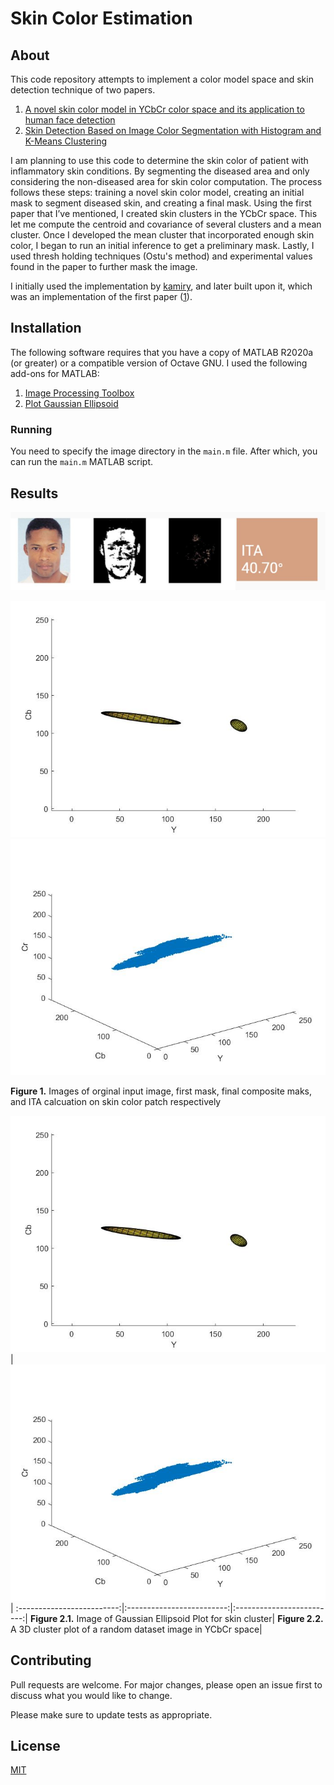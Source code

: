# Skin Color Estimation

## About
This code repository attempts to implement a color model space and skin detection technique of two papers.
1. [A novel skin color model in YCbCr color space and its application to human face detection](https://ieeexplore.ieee.org/document/1038016)
2. [Skin Detection Based on Image Color Segmentation with Histogram and
K-Means Clustering](http://www.eleco.org.tr/openconf_2017/modules/request.php?module=oc_proceedings&action=view.php&id=248&file=1/248.pdf&a=Accept+as+Lecture)

I am planning to use this code to determine the skin color of patient with inflammatory skin conditions. By segmenting the diseased area and only considering the non-diseased area for skin color computation.  The process follows these steps: training a novel skin color model, creating an initial mask to segment diseased skin, and creating a final mask. Using the first paper that I’ve mentioned, I created skin clusters in the YCbCr space. This let me compute the centroid and covariance of several clusters and a mean cluster. Once I developed the mean cluster that incorporated enough skin color, I began to run an initial inference to get a preliminary mask. Lastly, I used thresh holding techniques (Ostu's method) and experimental values found in the paper to further mask the image.


I initially used the implementation by [kamiry](https://github.com/kamiry/Skin-Color-Model), and later built upon it, which was an implementation of the first paper ([1]((https://ieeexplore.ieee.org/document/1038016))).

## Installation
The following software requires that you have a copy of MATLAB R2020a (or greater) or a compatible version of Octave GNU. I used the following add-ons for MATLAB:
1. [Image Processing Toolbox](https://www.mathworks.com/products/image.html)
2. [Plot Gaussian Ellipsoid](https://www.mathworks.com/matlabcentral/fileexchange/16543-plot_gaussian_ellipsoid)

### Running
You need to specify the image directory in the `main.m` file. After which, you can run the `main.m` MATLAB script.

## Results
![results](https://github.com/gitUmaru/skin-color-estimation/blob/main/README_assets/full_results.JPG?raw=true)

![](https://github.com/gitUmaru/skin-color-estimation/blob/main/README_assets/cluster.jpg?raw=true) ![](https://github.com/gitUmaru/skin-color-estimation/blob/main/README_assets/ycbcr.jpg?raw=true)

**Figure 1.** Images of orginal input image, first mask, final composite maks, and ITA calcuation on skin color patch respectively

![](https://github.com/gitUmaru/skin-color-estimation/blob/main/README_assets/cluster.jpg?raw=true)|![](https://github.com/gitUmaru/skin-color-estimation/blob/main/README_assets/ycbcr.jpg?raw=true)|
:-------------------------:|:-------------------------:|:-------------------------:|
**Figure 2.1.** Image of Gaussian Ellipsoid Plot for skin cluster| **Figure 2.2.** A 3D cluster plot of a random dataset image in YCbCr space|

## Contributing
Pull requests are welcome. For major changes, please open an issue first to discuss what you would like to change.

Please make sure to update tests as appropriate.

## License
[MIT](https://choosealicense.com/licenses/mit/)
